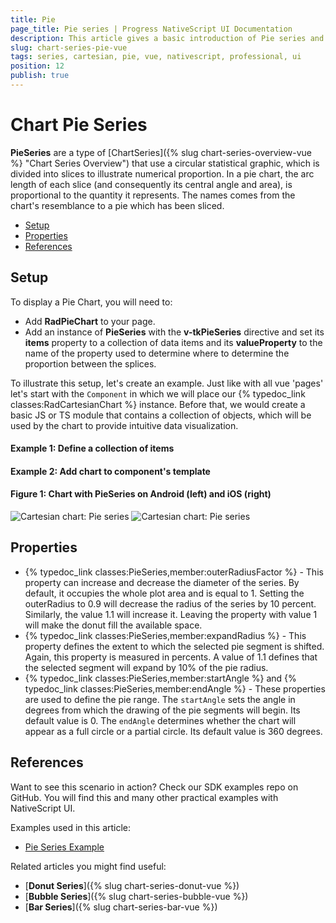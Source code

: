 ```yaml
---
title: Pie
page_title: Pie series | Progress NativeScript UI Documentation
description: This article gives a basic introduction of Pie series and continues with a sample scenario of how Pie series are used.
slug: chart-series-pie-vue
tags: series, cartesian, pie, vue, nativescript, professional, ui
position: 12
publish: true
---
```


# Chart Pie Series

**PieSeries** are a type of [ChartSeries]({% slug chart-series-overview-vue %} "Chart Series Overview") that use a circular statistical graphic, which is divided into slices to illustrate numerical proportion. In a pie chart, the arc length of each slice (and consequently its central angle and area), is proportional to the quantity it represents. The names comes from the chart's resemblance to a pie which has been sliced.

* [Setup](#setup)
* [Properties](#properties)
* [References](#references)

## Setup

To display a Pie Chart, you will need to:
 - Add **RadPieChart** to your page.
 - Add an instance of **PieSeries** with the **v-tkPieSeries** directive and set its **items** property to a collection of data items and its **valueProperty** to the name of the property used to determine where to determine the proportion between the splices.
 
To illustrate this setup, let's create an example. Just like with all vue 'pages' let's start with the `Component` in which we will place our {% typedoc_link classes:RadCartesianChart %} instance. Before that, we would create a basic JS or TS module that contains a collection of objects, which will be used by the chart to provide intuitive data visualization.

 #### Example 1: Define a collection of items

 <snippet id='chart-get-pie-data-vue'/>

 #### Example 2: Add chart to component's template

 <snippet id='chart-pieseries-selection-vue'/>

#### Figure 1: Chart with PieSeries on Android (left) and iOS (right)

![Cartesian chart: Pie series](../../../../../ui/img/ns_ui/pie_series_android.png "Pie series on Android.") ![Cartesian chart: Pie series](../../../../../ui/img/ns_ui/pie_series_ios.png "Pie series on iOS.")

## Properties

-  {% typedoc_link classes:PieSeries,member:outerRadiusFactor %} - This property can increase and decrease the diameter of the series. By default, it occupies the whole plot area and is equal to 1. Setting the outerRadius to 0.9 will decrease the radius of the series by 10 percent. Similarly, the value 1.1 will increase it. Leaving the property with value 1 will make the donut fill the available space.
- {% typedoc_link classes:PieSeries,member:expandRadius %} - This property defines the extent to which the selected pie segment is shifted. Again, this property is measured in percents. A value of 1.1 defines that the selected segment will expand by 10% of the pie radius.
- {% typedoc_link classes:PieSeries,member:startAngle %} and {% typedoc_link classes:PieSeries,member:endAngle %} - These properties are used to define the pie range. The `startAngle` sets the angle in degrees from which the drawing of the pie segments will begin.
Its default value is 0. The `endAngle` determines whether the chart will appear as a full circle or a partial circle. Its default value is 360 degrees.

## References

Want to see this scenario in action?
Check our SDK examples repo on GitHub. You will find this and many other practical examples with NativeScript UI.

Examples used in this article:

* [Pie Series Example](https://github.com/NativeScript/nativescript-ui-samples-vue/tree/master/chart/app/examples/series/pie)

Related articles you might find useful:

* [**Donut Series**]({% slug chart-series-donut-vue %})
* [**Bubble Series**]({% slug chart-series-bubble-vue %})
* [**Bar Series**]({% slug chart-series-bar-vue %})
